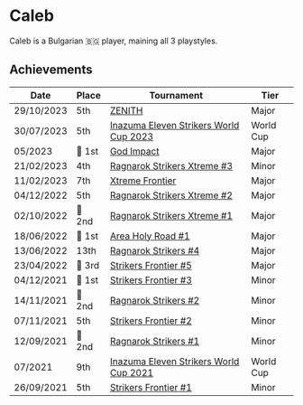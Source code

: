 # Caleb

Caleb is a Bulgarian :bulgaria: player, maining all 3 playstyles.

## Achievements

|Date|Place|Tournament|Tier|
|-|-|-|-|
| 29/10/2023 | 5th | [ZENITH](../../tournaments/misc/zenith1.md) | Major |
| 30/07/2023 | 5th | [Inazuma Eleven Strikers World Cup 2023](../../tournaments/worldcup23.md) | World Cup |
| 05/2023 |:1st_place_medal: 1st | [God Impact](../../tournaments/misc/godimpact.md) | Major |
| 21/02/2023 | 4th | [Ragnarok Strikers Xtreme #3](../../tournaments/ragna/ragnax3.md) | Minor |
| 11/02/2023 | 7th | [Xtreme Frontier](../../tournaments/sf/xf.md) | Major |
| 04/12/2022 | 5th | [Ragnarok Strikers Xtreme #2](../../tournaments/ragna/ragnax2.md) | Major |
| 02/10/2022 |:2nd_place_medal: 2nd | [Ragnarok Strikers Xtreme #1](../../tournaments/ragna/ragnax1.md) | Major |
| 18/06/2022 |:1st_place_medal: 1st | [Area Holy Road #1](../../tournaments/misc/holyroad1.md) | Major |
| 13/06/2022 | 13th | [Ragnarok Strikers #4](../../tournaments/ragna/ragna4.md) | Major |
| 23/04/2022 |:3rd_place_medal: 3rd | [Strikers Frontier #5](../../tournaments/sf/sf5.md) | Major |
| 04/12/2021 |:1st_place_medal: 1st | [Strikers Frontier #3](../../tournaments/sf/sf3.md) | Minor |
| 14/11/2021 |:2nd_place_medal: 2nd | [Ragnarok Strikers #2](../../tournaments/ragna/ragna2.md) | Minor |
| 07/11/2021 | 5th | [Strikers Frontier #2](../../tournaments/sf/sf2.md) | Minor |
| 12/09/2021 |:2nd_place_medal: 2nd | [Ragnarok Strikers #1](../../tournaments/ragna/ragna1.md) | Minor |
| 07/2021 | 9th | [Inazuma Eleven Strikers World Cup 2021](../../tournaments/worldcup21.md) | World Cup |
| 26/09/2021 | 5th | [Strikers Frontier #1](../../tournaments/sf/sf1.md) | Minor |
